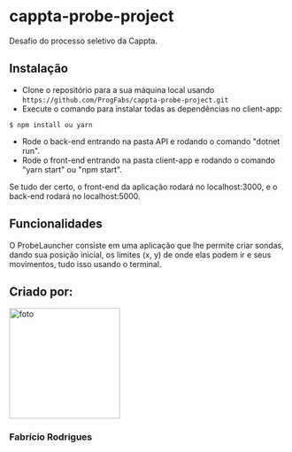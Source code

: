 # cappta-probe-project
Desafio do processo seletivo da Cappta.

## Instalação
- Clone o repositório para a sua máquina local usando `https://github.com/ProgFabs/cappta-probe-project.git`
- Execute o comando para instalar todas as dependências no client-app:
```
$ npm install ou yarn
```
- Rode o back-end entrando na pasta API e rodando o comando "dotnet run".
- Rode o front-end entrando na pasta client-app e rodando o comando "yarn start" ou "npm start".

Se tudo der certo, o front-end da aplicação rodará no localhost:3000, e o back-end rodará no localhost:5000.

## Funcionalidades
O ProbeLauncher consiste em uma aplicação que lhe permite criar sondas, dando sua posição inicial, os limites (x, y) de onde elas podem ir e seus movimentos, tudo isso usando o terminal.

## Criado por:
<img src="https://scontent.frao2-1.fna.fbcdn.net/v/t31.0-8/26240283_1385550858239717_3702848671724928148_o.jpg?_nc_cat=104&_nc_sid=09cbfe&_nc_ohc=jV90AgtjRbYAX-APCNd&_nc_ht=scontent.frao2-1.fna&oh=eabe789b9b298812f9bdf368c585072f&oe=5F9529EF"
	title="foto" width="200" height="200" />
### Fabrício Rodrigues
